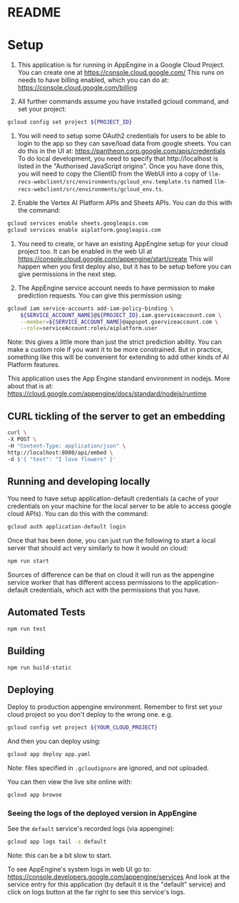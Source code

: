 # README

# Setup

1. This application is for running in AppEngine in a Google Cloud Project. You
   can create one at https://console.cloud.google.com/ This runs on needs to
   have billing enabled, which you can do at:
   https://console.cloud.google.com/billing

1. All further commands assume you have installed gcloud command, and set your
   project:

```sh
gcloud config set project ${PROJECT_ID}
```

1. You will need to setup some OAuth2 credentials for users to be able to login
   to the app so they can save/load data from google sheets. You can do this in
   the UI at: https://pantheon.corp.google.com/apis/credentials To do local
   development, you need to specify that http://localhost is listed in the
   "Authorised JavaScript origins". Once you have done this, you will need to
   copy the ClientID from the WebUI into a copy of
   `llm-recs-webclient/src/environments/gcloud_env.template.ts` named
   `llm-recs-webclient/src/environments/gcloud_env.ts`.

1. Enable the Vertex AI Platform APIs and Sheets APIs. You can do this with the
   command:

```sh
gcloud services enable sheets.googleapis.com
gcloud services enable aiplatform.googleapis.com
```

1. You need to create, or have an existing AppEngine setup for your cloud
   project too. It can be enabled in the web UI at
   https://console.cloud.google.com/appengine/start/create This will happen when
   you first deploy also, but it has to be setup before you can give permissions
   in the next step.

1. The AppEngine service account needs to have permission to make prediction
   requests. You can give this permission using:

```sh
gcloud iam service-accounts add-iam-policy-binding \
    ${SERVICE_ACCOUNT_NAME}@${PROJECT_ID}.iam.gserviceaccount.com \
    --member=${SERVICE_ACCOUNT_NAME}@appspot.gserviceaccount.com \
    --role=serviceAccount:roles/aiplatform.user
```

Note: this gives a little more than just the strict prediction ability. You can
make a custom role if you want it to be more constrained. But in practice,
something like this will be convenient for extending to add other kinds of AI
Platform features.

This application uses the App Engine standard environment in nodejs. More about that is at: https://cloud.google.com/appengine/docs/standard/nodejs/runtime

## CURL tickling of the server to get an embedding

```sh
curl \
-X POST \
-H "Content-Type: application/json" \
http://localhost:8080/api/embed \
-d $'{ "text": "I love flowers" }'
```

## Running and developing locally

You need to have setup application-default credentials (a cache of your credentials on your machine for the local server to be able to access google cloud APIs). You can do this with the command:

```sh
gcloud auth application-default login
```

Once that has been done, you can just run the following to start a local server that should act very similarly to how it would on cloud:

```sh
npm run start
```

Sources of difference can be that on cloud it will run as the appengine service worker that has different access permissions to the application-default credentials, which act with the permissions that you have.

## Automated Tests

```sh
npm run test
```

## Building

```sh
npm run build-static
```

## Deploying

Deploy to production appengine environment. Remember to first set your cloud
project so you don't deploy to the wrong one. e.g.

```sh
gcloud config set project ${YOUR_CLOUD_PROJECT}
```

And then you can deploy using:

```sh
gcloud app deploy app.yaml
```

Note: files specified in `.gcloudignore` are ignored, and not uploaded.

You can then view the live site online with:

```sh
gcloud app browse
```

### Seeing the logs of the deployed version in AppEngine

See the `default` service's recorded logs (via appengine):

```sh
gcloud app logs tail -s default
```

Note: this can be a bit slow to start.

To see AppEngine's system logs in web UI go to:
https://console.developers.google.com/appengine/services
And look at the service entry for this application (by default it is the
"default" service) and click on logs button at the far right to see this
service's logs.
